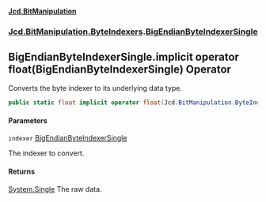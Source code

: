 #### [Jcd.BitManipulation](index.md 'index')
### [Jcd.BitManipulation.ByteIndexers](Jcd.BitManipulation.ByteIndexers.md 'Jcd.BitManipulation.ByteIndexers').[BigEndianByteIndexerSingle](Jcd.BitManipulation.ByteIndexers.BigEndianByteIndexerSingle.md 'Jcd.BitManipulation.ByteIndexers.BigEndianByteIndexerSingle')

## BigEndianByteIndexerSingle.implicit operator float(BigEndianByteIndexerSingle) Operator

Converts the byte indexer to its underlying data type.

```csharp
public static float implicit operator float(Jcd.BitManipulation.ByteIndexers.BigEndianByteIndexerSingle indexer);
```
#### Parameters

<a name='Jcd.BitManipulation.ByteIndexers.BigEndianByteIndexerSingle.op_Implicitfloat(Jcd.BitManipulation.ByteIndexers.BigEndianByteIndexerSingle).indexer'></a>

`indexer` [BigEndianByteIndexerSingle](Jcd.BitManipulation.ByteIndexers.BigEndianByteIndexerSingle.md 'Jcd.BitManipulation.ByteIndexers.BigEndianByteIndexerSingle')

The indexer to convert.

#### Returns
[System.Single](https://docs.microsoft.com/en-us/dotnet/api/System.Single 'System.Single')
The raw data.